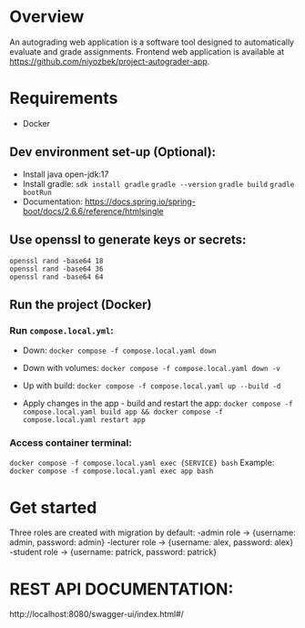 # Overview
An autograding web application is a software tool designed to automatically evaluate and grade assignments.
Frontend web application is available at https://github.com/niyozbek/project-autograder-app.

# Requirements
- Docker

## Dev environment set-up (Optional):
- Install java open-jdk:17
- Install gradle:
  `sdk install gradle`
  `gradle --version`
  `gradle build`
  `gradle bootRun`
- Documentation: https://docs.spring.io/spring-boot/docs/2.6.6/reference/htmlsingle

## Use openssl to generate keys or secrets:
    openssl rand -base64 18
    openssl rand -base64 36
    openssl rand -base64 64

## Run the project (Docker)

### Run `compose.local.yml`:
- Down:
  `docker compose -f compose.local.yaml down`

- Down with volumes:
  `docker compose -f compose.local.yaml down -v`

- Up with build:
  `docker compose -f compose.local.yaml up --build -d`

- Apply changes in the app - build and restart the app:
  `docker compose -f compose.local.yaml build app && docker compose -f compose.local.yaml restart app`

### Access container terminal:
  `docker compose -f compose.local.yaml exec {SERVICE} bash`
Example:
  `docker compose -f compose.local.yaml exec app bash`

# Get started
Three roles are created with migration by default:
-admin role -> {username: admin, password: admin}
-lecturer role -> {username: alex, password: alex}
-student role -> {username: patrick, password: patrick}

# REST API DOCUMENTATION: 
http://localhost:8080/swagger-ui/index.html#/

